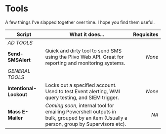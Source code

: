 # Tools
A few things I've slapped together over time.  I hope you find them useful.

**Script** | What it does... | Requisites
---|---|---:
|*AD TOOLS* |
**Send-SMSAlert** | Quick and dirty tool to send SMS using the Plivo Web API.  Great for reporting and monitoring systems. | *None*
|*GENERAL TOOLS*|
**Intentional-Lockout** |  Locks out a specified account.  Used to test Event alerting, WMI query testing, and SIEM trigger. | *None*
**Mass E-Mailer** | *Coming soon*, internal tool for emailing Powershell outputs in bulk, grouped by an item (Usually a person, group by Supervisors etc).  | *NA*